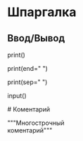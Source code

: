 # Шпаргалка

## Ввод/Вывод

print\(\)

print\(end=" "\)

print\(sep=" "\)

input\(\)

\# Коментарий

"""Многострочный  
коментарий"""

